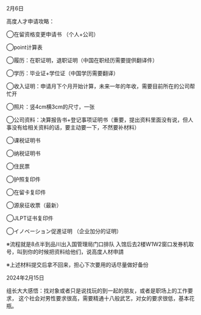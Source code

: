 2月6日

高度人才申请攻略：

◯在留资格变更申请书 （个人+公司）

◯point计算表

◯履历：在职证明，退职证明（中国在职经历需要提供翻译件）

◯学历：毕业证+学位证（中国学历需要翻译）

◯收入证明：申请月下个月开始计算，未来一年的年收，需要目前所在的公司帮忙开

◯照片：竖4cm横3cm的尺寸，一张

◯公司资料：决算报告书+登记事项证明书（重要，提出资料里面没有说，但人事没有给相关资料的话，要主动要一下，不然要补材料）

◯课税证明书

◯纳税证明书

◯住民票

◯护照复印件 

◯在留卡复印件

◯源泉征收票（最新）

◯JLPT证书复印件

◯イノベーション促進证明 （企业加分的证明）

※流程就是8点半到品川出入国管理局门口排队 入馆后去2楼W1W2窗口发券机取号，叫到你的时候把资料给他们，说高度人材申請

※上述材料提交后拿不回来，担心下次要用的话尽量做好备份



2024年2月15日

组长大大感悟：找对象或者只是说找玩的到一起的朋友，或者是职场上的工作要求， 这个社会对男性要求很高，需要精通十八般武艺，对女的要求很低，基本花瓶。



